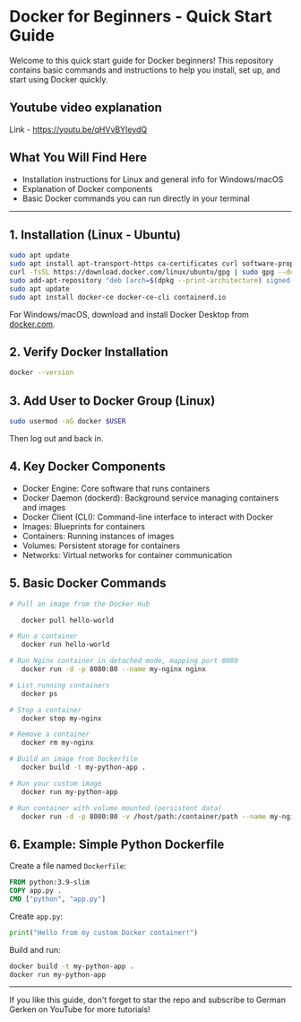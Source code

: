 
# Docker for Beginners - Quick Start Guide

Welcome to this quick start guide for Docker beginners! This repository contains basic commands and instructions to help you install, set up, and start using Docker quickly.

## Youtube video explanation 
Link - https://youtu.be/qHVvBYIeydQ

## What You Will Find Here
- Installation instructions for Linux and general info for Windows/macOS
- Explanation of Docker components
- Basic Docker commands you can run directly in your terminal

---

## 1. Installation (Linux - Ubuntu)
```bash
sudo apt update
sudo apt install apt-transport-https ca-certificates curl software-properties-common
curl -fsSL https://download.docker.com/linux/ubuntu/gpg | sudo gpg --dearmor -o /usr/share/keyrings/docker-archive-keyring.gpg
sudo add-apt-repository "deb [arch=$(dpkg --print-architecture) signed-by=/usr/share/keyrings/docker-archive-keyring.gpg] https://download.docker.com/linux/ubuntu $(lsb_release -cs) stable"
sudo apt update
sudo apt install docker-ce docker-ce-cli containerd.io
```

For Windows/macOS, download and install Docker Desktop from [docker.com](https://www.docker.com/products/docker-desktop).

## 2. Verify Docker Installation
```bash
docker --version
```

## 3. Add User to Docker Group (Linux)
```bash
sudo usermod -aG docker $USER
```
Then log out and back in.

## 4. Key Docker Components
- Docker Engine: Core software that runs containers
- Docker Daemon (dockerd): Background service managing containers and images
- Docker Client (CLI): Command-line interface to interact with Docker
- Images: Blueprints for containers
- Containers: Running instances of images
- Volumes: Persistent storage for containers
- Networks: Virtual networks for container communication

## 5. Basic Docker Commands
```bash
# Pull an image from the Docker Hub

   docker pull hello-world

# Run a container
   docker run hello-world

# Run Nginx container in detached mode, mapping port 8080
   docker run -d -p 8080:80 --name my-nginx nginx

# List running containers
   docker ps

# Stop a container
   docker stop my-nginx

# Remove a container
   docker rm my-nginx

# Build an image from Dockerfile
   docker build -t my-python-app .

# Run your custom image
   docker run my-python-app

# Run container with volume mounted (persistent data)
   docker run -d -p 8080:80 -v /host/path:/container/path --name my-nginx nginx
```

## 6. Example: Simple Python Dockerfile

Create a file named `Dockerfile`:
```Dockerfile
FROM python:3.9-slim
COPY app.py .
CMD ["python", "app.py"]
```

Create `app.py`:
```python
print("Hello from my custom Docker container!")
```

Build and run:
```bash
docker build -t my-python-app .
docker run my-python-app
```

---

If you like this guide, don't forget to star the repo and subscribe to German Gerken on YouTube for more tutorials!
